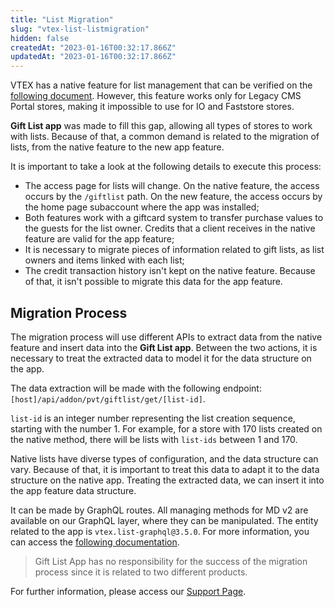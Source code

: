 ```yaml
---
title: "List Migration"
slug: "vtex-list-listmigration"
hidden: false
createdAt: "2023-01-16T00:32:17.866Z"
updatedAt: "2023-01-16T00:32:17.866Z"
---
```


VTEX has a native feature for list management that can be verified on the [following document](https://help.vtex.com/en/subcategory/list-types--6aeeWirCBUwwCmeIWOgIWs). However, this feature works only for Legacy CMS Portal stores, making it impossible to use for IO and Faststore stores.

**Gift List app** was made to fill this gap, allowing all types of stores to work with lists. Because of that, a common demand is related to the migration of lists, from the native feature to the new app feature.

It is important to take a look at the following details to execute this process:

- The access page for lists will change. On the native feature, the access occurs by the `/giftlist` path. On the new feature, the access occurs by the home page subaccount where the app was installed;
- Both features work with a giftcard system to transfer purchase values to the guests for the list owner. Credits that a client receives in the native feature are valid for the app feature;
- It is necessary to migrate pieces of information related to gift lists, as list owners and items linked with each list;
- The credit transaction history isn't kept on the native feature. Because of that, it isn't possible to migrate this data for the app feature.

## Migration Process

The migration process will use different APIs to extract data from the native feature and insert data into the **Gift List app**. Between the two actions, it is necessary to treat the extracted data to model it for the data structure on the app.

The data extraction will be made with the following endpoint:
`[host]/api/addon/pvt/giftlist/get/[list-id]`. 

`list-id` is an integer number representing the list creation sequence, starting with the number 1. For example, for a store with 170 lists created on the native method, there will be lists with `list-ids` between 1 and 170.

Native lists have diverse types of configuration, and the data structure can vary. Because of that, it is important to treat this data to adapt it to the data structure on the native app. Treating the extracted data, we can insert it into the app feature data structure.

It can be made by GraphQL routes. All managing methods for MD v2 are available on our GraphQL layer, where they can be manipulated. The entity related to the app is `vtex.list-graphql@3.5.0`. For more information, you can access the [following documentation](https://developers.vtex.com/docs/guides/graphql-ide).

> Gift List App has no responsibility for the success of the migration process since it is related to two different products.

For further information, please access our [Support Page](https://help.vtex.com/en/faq/como-funciona-o-suporte-da-vtex--3kACEfni4m8Yxa1vnf2ebe).